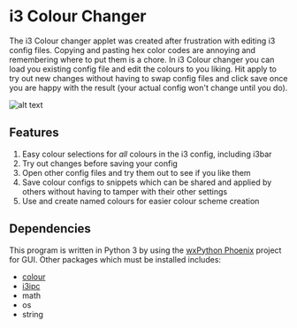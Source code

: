 # i3 Colour Changer
The i3 Colour changer applet was created after frustration with editing i3 config files. Copying and pasting hex color codes are annoying and remembering where to put them is a chore. In i3 Colour changer you can load you existing config file and edit the colours to you liking. Hit apply to try out new changes without having to swap config files and click save once you are happy with the result (your actual config won't change until you do).

![alt text](https://raw.githubusercontent.com/PMunch/i3ColourChanger/master/screenshot.png "Screenshot showing the various features")

## Features
1. Easy colour selections for *all* colours in the i3 config, including i3bar
2. Try out changes before saving your config
3. Open other config files and try them out to see if you like them
4. Save colour configs to snippets which can be shared and applied by others without having to tamper with their other settings
5. Use and create named colours for easier colour scheme creation

## Dependencies
This program is written in Python 3 by using the [wxPython Phoenix](http://wiki.wxpython.org/How%20to%20install%20wxPython#Installing_wxPython-Phoenix_using_pip) project for GUI. Other packages which must be installed includes:
* [colour](https://pypi.python.org/pypi/colour/)
* [i3ipc](https://github.com/acrisci/i3ipc-python) 
* math
* os
* string